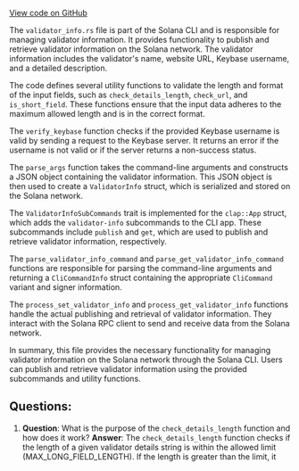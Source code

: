 [View code on GitHub](https://github.com/solana-labs/solana/blob/master/cli/src/validator_info.rs)

The `validator_info.rs` file is part of the Solana CLI and is responsible for managing validator information. It provides functionality to publish and retrieve validator information on the Solana network. The validator information includes the validator's name, website URL, Keybase username, and a detailed description.

The code defines several utility functions to validate the length and format of the input fields, such as `check_details_length`, `check_url`, and `is_short_field`. These functions ensure that the input data adheres to the maximum allowed length and is in the correct format.

The `verify_keybase` function checks if the provided Keybase username is valid by sending a request to the Keybase server. It returns an error if the username is not valid or if the server returns a non-success status.

The `parse_args` function takes the command-line arguments and constructs a JSON object containing the validator information. This JSON object is then used to create a `ValidatorInfo` struct, which is serialized and stored on the Solana network.

The `ValidatorInfoSubCommands` trait is implemented for the `clap::App` struct, which adds the `validator-info` subcommands to the CLI app. These subcommands include `publish` and `get`, which are used to publish and retrieve validator information, respectively.

The `parse_validator_info_command` and `parse_get_validator_info_command` functions are responsible for parsing the command-line arguments and returning a `CliCommandInfo` struct containing the appropriate `CliCommand` variant and signer information.

The `process_set_validator_info` and `process_get_validator_info` functions handle the actual publishing and retrieval of validator information. They interact with the Solana RPC client to send and receive data from the Solana network.

In summary, this file provides the necessary functionality for managing validator information on the Solana network through the Solana CLI. Users can publish and retrieve validator information using the provided subcommands and utility functions.
## Questions: 
 1. **Question**: What is the purpose of the `check_details_length` function and how does it work?
   **Answer**: The `check_details_length` function checks if the length of a given validator details string is within the allowed limit (MAX_LONG_FIELD_LENGTH). If the length is greater than the limit, it